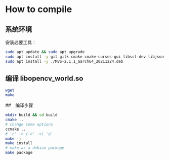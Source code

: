 # How to compile

## 系统环境

安装必要工具：

```sh
sudo apt update && sudo apt upgrade
sudo apt install -y git gitk cmake cmake-curses-gui libssl-dev libjson-c-dev
sudo apt install -y ./MVS-2.1.1_aarch64_20211224.deb
```

## 编译 libopencv_world.so

```sh
wget 
make

```





##　编译步骤

```sh
mkdir build && cd build
cmake ..
# change some options
ccmake ..
# 'c' -> ('e' ->) 'g'
make -j
make install
# make as a debian package
make package
```

